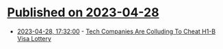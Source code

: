 # [Published on 2023-04-28](index.md)

* [2023-04-28, 17:32:00](https://tech.slashdot.org/story/23/04/28/1732208/tech-companies-are-colluding-to-cheat-h1-b-visa-lottery?utm_source=rss1.0mainlinkanon&utm_medium=feed) - [Tech Companies Are Colluding To Cheat H1-B Visa Lottery](https://tech.slashdot.org/story/23/04/28/1732208/tech-companies-are-colluding-to-cheat-h1-b-visa-lottery?utm_source=rss1.0mainlinkanon&utm_medium=feed)
